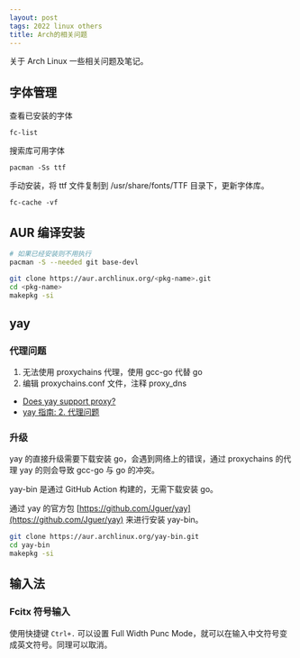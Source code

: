 ```yaml
---
layout: post
tags: 2022 linux others
title: Arch的相关问题
---
```


关于 Arch Linux 一些相关问题及笔记。

## 字体管理

查看已安装的字体

```shell
fc-list
```

搜索库可用字体

```shell
pacman -Ss ttf
```

手动安装，将 ttf 文件复制到 /usr/share/fonts/TTF 目录下，更新字体库。

```shell
fc-cache -vf
```

## AUR 编译安装

```sh
# 如果已经安装则不用执行
pacman -S --needed git base-devl

git clone https://aur.archlinux.org/<pkg-name>.git
cd <pkg-name>
makepkg -si
```

## yay

### 代理问题

1. 无法使用 proxychains 代理，使用 gcc-go 代替 go
2. 编辑 proxychains.conf 文件，注释 proxy_dns

- [Does yay support proxy?](https://github.com/Jguer/yay/issues/951)
- [yay 指南: 2. 代理问题](https://suiahae.me/yay-s-guide-No-2-proxy-issues/)

### 升级

yay 的直接升级需要下载安装 go，会遇到网络上的错误，通过 proxychains 的代理 yay 的则会导致 gcc-go 与 go 的冲突。

yay-bin 是通过 GitHub Action 构建的，无需下载安装 go。

通过 yay 的官方包 [https://github.com/Jguer/yay](https://github.com/Jguer/yay) 来进行安装 yay-bin。

```sh
git clone https://aur.archlinux.org/yay-bin.git
cd yay-bin
makepkg -si
```

## 输入法

### Fcitx 符号输入

使用快捷键 `Ctrl+.` 可以设置 Full Width Punc Mode，就可以在输入中文符号变成英文符号。同理可以取消。
